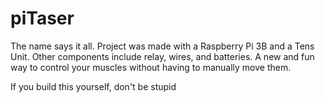 # piTaser

<p> The name says it all. Project was made with a Raspberry Pi 3B and a Tens Unit. Other components include relay, wires, and batteries. A new and fun way to control your muscles without having to manually move them. </p>
<p> If you build this yourself, don't be stupid </p>
